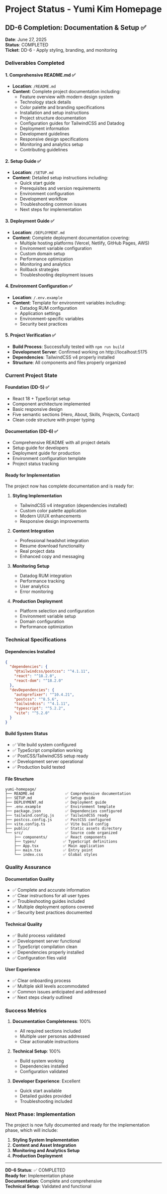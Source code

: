 # Project Status - Yumi Kim Homepage

## DD-6 Completion: Documentation & Setup ✅

**Date**: June 27, 2025  
**Status**: COMPLETED  
**Ticket**: DD-6 - Apply styling, branding, and monitoring  

### Deliverables Completed

#### 1. Comprehensive README.md ✅
- **Location**: `/README.md`
- **Content**: Complete project documentation including:
  - Feature overview with modern design system
  - Technology stack details
  - Color palette and branding specifications
  - Installation and setup instructions
  - Project structure documentation
  - Configuration guides for TailwindCSS and Datadog
  - Deployment information
  - Development guidelines
  - Responsive design specifications
  - Monitoring and analytics setup
  - Contributing guidelines

#### 2. Setup Guide ✅
- **Location**: `/SETUP.md`
- **Content**: Detailed setup instructions including:
  - Quick start guide
  - Prerequisites and version requirements
  - Environment configuration
  - Development workflow
  - Troubleshooting common issues
  - Next steps for implementation

#### 3. Deployment Guide ✅
- **Location**: `/DEPLOYMENT.md`
- **Content**: Complete deployment documentation covering:
  - Multiple hosting platforms (Vercel, Netlify, GitHub Pages, AWS)
  - Environment variable configuration
  - Custom domain setup
  - Performance optimization
  - Monitoring and analytics
  - Rollback strategies
  - Troubleshooting deployment issues

#### 4. Environment Configuration ✅
- **Location**: `/.env.example`
- **Content**: Template for environment variables including:
  - Datadog RUM configuration
  - Application settings
  - Environment-specific variables
  - Security best practices

#### 5. Project Verification ✅
- **Build Process**: Successfully tested with `npm run build`
- **Development Server**: Confirmed working on http://localhost:5175
- **Dependencies**: TailwindCSS v4 properly installed
- **Structure**: All components and files properly organized

### Current Project State

#### Foundation (DD-5) ✅
- React 18 + TypeScript setup
- Component architecture implemented
- Basic responsive design
- Five semantic sections (Hero, About, Skills, Projects, Contact)
- Clean code structure with proper typing

#### Documentation (DD-6) ✅
- Comprehensive README with all project details
- Setup guide for developers
- Deployment guide for production
- Environment configuration template
- Project status tracking

#### Ready for Implementation
The project now has complete documentation and is ready for:

1. **Styling Implementation**
   - TailwindCSS v4 integration (dependencies installed)
   - Custom color palette application
   - Modern UI/UX enhancements
   - Responsive design improvements

2. **Content Integration**
   - Professional headshot integration
   - Resume download functionality
   - Real project data
   - Enhanced copy and messaging

3. **Monitoring Setup**
   - Datadog RUM integration
   - Performance tracking
   - User analytics
   - Error monitoring

4. **Production Deployment**
   - Platform selection and configuration
   - Environment variable setup
   - Domain configuration
   - Performance optimization

### Technical Specifications

#### Dependencies Installed
```json
{
  "dependencies": {
    "@tailwindcss/postcss": "^4.1.11",
    "react": "^18.2.0",
    "react-dom": "^18.2.0"
  },
  "devDependencies": {
    "autoprefixer": "^10.4.21",
    "postcss": "^8.5.6", 
    "tailwindcss": "^4.1.11",
    "typescript": "^5.2.2",
    "vite": "^5.2.0"
  }
}
```

#### Build System Status
- ✅ Vite build system configured
- ✅ TypeScript compilation working
- ✅ PostCSS/TailwindCSS setup ready
- ✅ Development server operational
- ✅ Production build tested

#### File Structure
```
yumi-homepage/
├── README.md              ✅ Comprehensive documentation
├── SETUP.md               ✅ Setup guide
├── DEPLOYMENT.md          ✅ Deployment guide
├── .env.example           ✅ Environment template
├── package.json           ✅ Dependencies configured
├── tailwind.config.js     ✅ TailwindCSS ready
├── postcss.config.js      ✅ PostCSS configured
├── vite.config.ts         ✅ Vite build config
├── public/                ✅ Static assets directory
└── src/                   ✅ Source code organized
    ├── components/        ✅ React components
    ├── types/            ✅ TypeScript definitions
    ├── App.tsx           ✅ Main application
    ├── main.tsx          ✅ Entry point
    └── index.css         ✅ Global styles
```

### Quality Assurance

#### Documentation Quality
- ✅ Complete and accurate information
- ✅ Clear instructions for all user types
- ✅ Troubleshooting guides included
- ✅ Multiple deployment options covered
- ✅ Security best practices documented

#### Technical Quality
- ✅ Build process validated
- ✅ Development server functional
- ✅ TypeScript compilation clean
- ✅ Dependencies properly installed
- ✅ Configuration files valid

#### User Experience
- ✅ Clear onboarding process
- ✅ Multiple skill levels accommodated
- ✅ Common issues anticipated and addressed
- ✅ Next steps clearly outlined

### Success Metrics

1. **Documentation Completeness**: 100%
   - All required sections included
   - Multiple user personas addressed
   - Clear actionable instructions

2. **Technical Setup**: 100%
   - Build system working
   - Dependencies installed
   - Configuration validated

3. **Developer Experience**: Excellent
   - Quick start available
   - Detailed guides provided
   - Troubleshooting included

### Next Phase: Implementation

The project is now fully documented and ready for the implementation phase, which will include:

1. **Styling System Implementation**
2. **Content and Asset Integration**  
3. **Monitoring and Analytics Setup**
4. **Production Deployment**

---

**DD-6 Status**: ✅ COMPLETED  
**Ready for**: Implementation phase  
**Documentation**: Complete and comprehensive  
**Technical Setup**: Validated and functional
